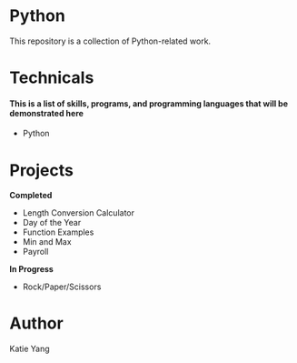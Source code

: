 # Python
This repository is a collection of Python-related work.

# Technicals
#### This is a list of skills, programs, and programming languages that will be demonstrated here
* Python

# Projects
**Completed**
* Length Conversion Calculator
* Day of the Year
* Function Examples
* Min and Max
* Payroll

**In Progress**
* Rock/Paper/Scissors

# Author
Katie Yang

